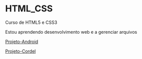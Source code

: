 # HTML_CSS
 Curso de HTML5  e CSS3

Estou aprendendo desenvolvimento web e a gerenciar arquivos

<a href="https://felipem1221.github.io/HTML_CSS/Curso_Em_Video2/Desafio_10/Desafio_10.html"     target="_blank">Projeto-Android</a>

<a href="https://felipem1221.github.io/HTML_CSS/Curso_Em_Video3/Desafio_12/pacote-d012/Desafio_12.html" target="_blank">Projeto-Cordel</a>